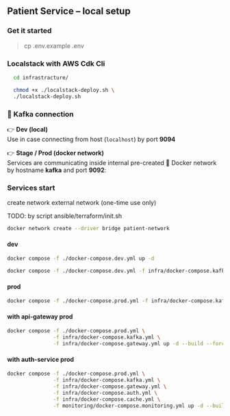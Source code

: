 ## Patient Service – local setup

### Get it started
> cp .env.example .env

### Localstack with AWS Cdk Cli
```bash
  cd infrastracture/
```
```bash
  chmod +x ./localstack-deploy.sh \
  ./localstack-deploy.sh
```

### 🔌 Kafka connection

👉 **Dev (local)**  
Use in case connecting from host (`localhost`) by port **9094**

👉 **Stage / Prod (docker network)**  
Services are communicating inside internal pre-created 🐳 Docker network by hostname **kafka** and port **9092**:

### Services start

create network external network (one-time use only)

TODO: by script ansible/terraform/init.sh

```bash
docker network create --driver bridge patient-network
````

#### dev
```bash
docker compose -f ./docker-compose.dev.yml up -d
```
```bash
docker compose -f ./docker-compose.dev.yml -f infra/docker-compose.kafka.yml up -d
```

#### prod
```bash
docker compose -f ./docker-compose.prod.yml -f infra/docker-compose.kafka.yml up -d
```

#### with api-gateway prod
```bash
docker compose -f ./docker-compose.prod.yml \
               -f infra/docker-compose.kafka.yml \
               -f infra/docker-compose.gateway.yml up -d --build --force-recreate
```

#### with auth-service prod
```bash
docker compose -f ./docker-compose.prod.yml \
               -f infra/docker-compose.kafka.yml \
               -f infra/docker-compose.gateway.yml \
               -f infra/docker-compose.auth.yml \
               -f infra/docker-compose.cache.yml \
               -f monitoring/docker-compose.monitoring.yml up -d --build --force-recreate
```


